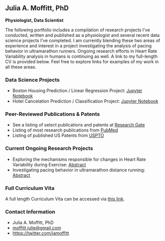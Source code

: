 ## Julia A. Moffitt, PhD
**Physiologist, Data Scientist**

The following portfolio includes a compilation of research projects I've conducted, written and published as a physiologist and several recent data science projects I've completed.  I am currently blending these two areas of experience and interest in a project investigating the analysis of pacing behavior in ultramarathon runners.   Ongoing research efforts in Heart Rate Variability analysis in humans is continuing as well.  A link to my full-length CV is provided below.  Feel free to explore links for examples of my work in all these areas.  

### Data Science Projects

- Boston Housing Prediction / Linear Regression Project: [Jupyter Notebook](https://github.com/jamoffitt67/jamoffitt67.github.io/blob/0119d0ca89f5bcd85d626067e3a0c4f7612d12a7/Boston_house_price_prediction_pf.ipynb)
- Hotel Cancelation Prediction / Classification Project: [Jupyter Notebook](https://github.com/jamoffitt67/jamoffitt67.github.io/blob/4299e9e4df3656cb15f3508447445ecc83e96931/Project_Classification_Hotel_Cancelation_PF.ipynb)

### Peer-Reviewed Publications & Patents

- See a listing of select publications and patents at [Research Gate](https://www.researchgate.net/profile/Julia-Moffitt/research)
- Listing of most research publications from [PubMed](https://pubmed.ncbi.nlm.nih.gov/?term=(cardio)%20AND%20(Moffitt%2C%20JA%5BAuthor%5D)&sort=date)
- Listing of published US Patents from [USPTO](https://patft.uspto.gov/netacgi/nph-Parser?Sect1=PTO2&Sect2=HITOFF&p=1&u=%2Fnetahtml%2FPTO%2Fsearch-bool.html&r=0&f=S&l=50&TERM1=Moffitt&FIELD1=INNM&co1=AND&TERM2=Cardiac+Pacemakers&FIELD2=ASNM&d=PTXT)

### Current Ongoing Research Projects
- Exploring the mechanisms responsible for changes in Heart Rate Variability during Exercise: [Abstract](https://digitalcommons.wku.edu/ijesab/vol11/iss7/36/)
- Investigating pacing behavior in ultramarathon distance running: [Abstract](https://journals.lww.com/acsm-msse/Fulltext/2021/08001/Women_Pace_Better_Than_Men_In_A_100_mile_Distance.108.aspx)

### Full Curriculum Vita

A full length Curriculum Vita can be accessed via [this link](https://github.com/jamoffitt67/jamoffitt67.github.io/blob/4751f561afc845b35d813a0297646dbc10208657/JuliaAMoffittCV%20Current%2012.1.21.pdf).


### Contact Information

- Julia A. Moffitt, PhD
- moffitt.julie@gmail.com
- https://twitter.com/jamoffitt
